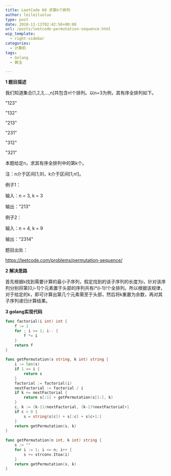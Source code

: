 ```yaml
---
title: LeetCode 60 求第k个排列
author: leileiluoluo
type: post
date: 2018-11-11T02:42:50+00:00
url: /posts/leetcode-permutation-sequence.html
wip_template:
  - right-sidebar
categories:
  - 计算机
tags:
  - Golang
  - 算法

---
```

**1 题目描述**
  
我们知道集合[1,2,3,...,n]共包含n!个排列。以n=3为例，其有序全排列如下。

"123"

"132"

"213"

"231"

"312"

"321"

本题给定n，求其有序全排列中的第k个。

注：n介于区间[1,9]，k介于区间[1,n!]。

例子1：

输入：n = 3, k = 3

输出："213"

例子2：

输入：n = 4, k = 9

输出："2314"

题目出处：
  
<a href="https://leetcode.com/problems/permutation-sequence/" target="_blank">https://leetcode.com/problems/permutation-sequence/</a>

**2 解决思路**
  
首先根据k找到需要计算的最小子序列，假定找到的该子序列的长度为i，针对该序列分别将第[0,i-1]个元素置于头部的序列共有i*(i-1)!个全排列。所以根据该规律，对于给定的k，即可计算出第几个元素需至于头部，然后将k重置为余数，再对其子序列递归计算结果。

**3 golang实现代码**
  
```go
func factorial(i int) int {  
    f := 1  
    for ; i >= 1; i-- {  
        f *= i  
    }  
    return f  
}  
  
func getPermutation(s string, k int) string {  
    i := len(s)  
    if 1 == i {  
        return s  
    }  
    factorial := factorial(i)  
    nextFactorial := factorial / i  
    if k <= nextFactorial {  
        return s[:1] + getPermutation(s[1:], k)  
    }  
    c, k := (k-1)/nextFactorial, (k-1)%nextFactorial+1  
    if c > 0 {  
        s = string(s[c]) + s[:c] + s[c+1:]  
    }  
    return getPermutation(s, k)  
}  
  
func getPermutation(n int, k int) string {  
    s := ""  
    for i := 1; i <= n; i++ {  
        s += strconv.Itoa(i)  
    }  
    return getPermutation(s, k)  
}
```
